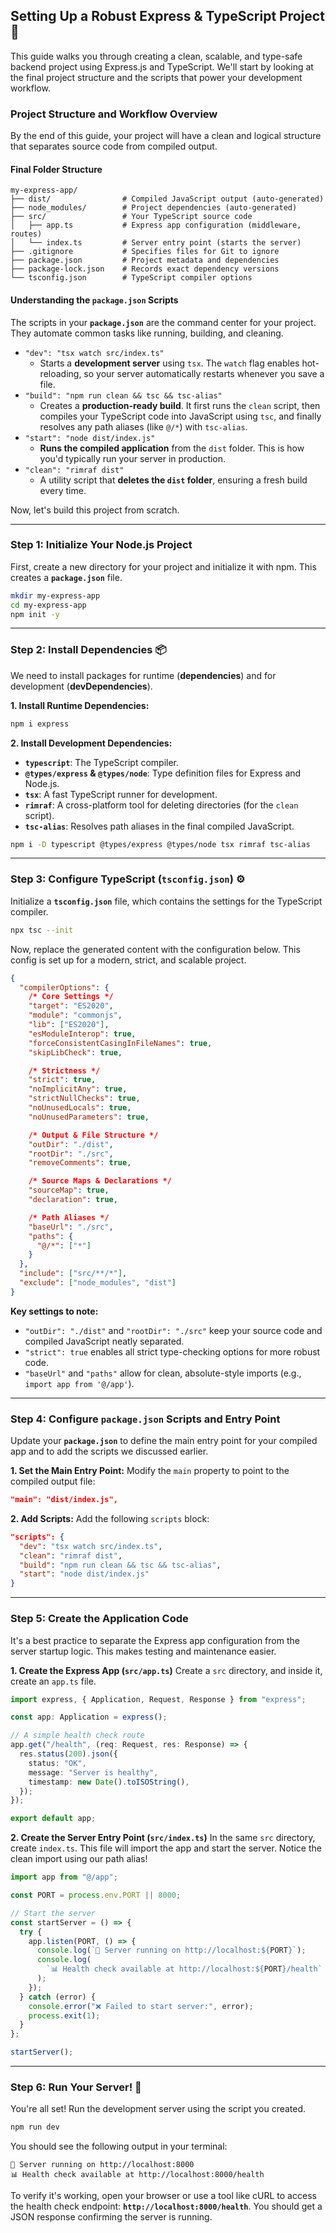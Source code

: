 ## Setting Up a Robust Express & TypeScript Project 🚀

This guide walks you through creating a clean, scalable, and type-safe backend project using Express.js and TypeScript. We'll start by looking at the final project structure and the scripts that power your development workflow.

### Project Structure and Workflow Overview

By the end of this guide, your project will have a clean and logical structure that separates source code from compiled output.

#### Final Folder Structure

```
my-express-app/
├── dist/                # Compiled JavaScript output (auto-generated)
├── node_modules/        # Project dependencies (auto-generated)
├── src/                 # Your TypeScript source code
│   ├── app.ts           # Express app configuration (middleware, routes)
│   └── index.ts         # Server entry point (starts the server)
├── .gitignore           # Specifies files for Git to ignore
├── package.json         # Project metadata and dependencies
├── package-lock.json    # Records exact dependency versions
└── tsconfig.json        # TypeScript compiler options
```

#### Understanding the `package.json` Scripts

The scripts in your **`package.json`** are the command center for your project. They automate common tasks like running, building, and cleaning.

- `"dev": "tsx watch src/index.ts"`
  - Starts a **development server** using `tsx`. The `watch` flag enables hot-reloading, so your server automatically restarts whenever you save a file.
- `"build": "npm run clean && tsc && tsc-alias"`
  - Creates a **production-ready build**. It first runs the `clean` script, then compiles your TypeScript code into JavaScript using `tsc`, and finally resolves any path aliases (like `@/*`) with `tsc-alias`.
- `"start": "node dist/index.js"`
  - **Runs the compiled application** from the `dist` folder. This is how you'd typically run your server in production.
- `"clean": "rimraf dist"`
  - A utility script that **deletes the `dist` folder**, ensuring a fresh build every time.

Now, let's build this project from scratch.

---

### Step 1: Initialize Your Node.js Project

First, create a new directory for your project and initialize it with npm. This creates a **`package.json`** file.

```sh
mkdir my-express-app
cd my-express-app
npm init -y
```

---

### Step 2: Install Dependencies 📦

We need to install packages for runtime (**dependencies**) and for development (**devDependencies**).

**1. Install Runtime Dependencies:**

```sh
npm i express
```

**2. Install Development Dependencies:**

- **`typescript`**: The TypeScript compiler.
- **`@types/express` & `@types/node`**: Type definition files for Express and Node.js.
- **`tsx`**: A fast TypeScript runner for development.
- **`rimraf`**: A cross-platform tool for deleting directories (for the `clean` script).
- **`tsc-alias`**: Resolves path aliases in the final compiled JavaScript.

<!-- end list -->

```sh
npm i -D typescript @types/express @types/node tsx rimraf tsc-alias
```

---

### Step 3: Configure TypeScript (`tsconfig.json`) ⚙️

Initialize a **`tsconfig.json`** file, which contains the settings for the TypeScript compiler.

```sh
npx tsc --init
```

Now, replace the generated content with the configuration below. This config is set up for a modern, strict, and scalable project.

```json
{
  "compilerOptions": {
    /* Core Settings */
    "target": "ES2020",
    "module": "commonjs",
    "lib": ["ES2020"],
    "esModuleInterop": true,
    "forceConsistentCasingInFileNames": true,
    "skipLibCheck": true,

    /* Strictness */
    "strict": true,
    "noImplicitAny": true,
    "strictNullChecks": true,
    "noUnusedLocals": true,
    "noUnusedParameters": true,

    /* Output & File Structure */
    "outDir": "./dist",
    "rootDir": "./src",
    "removeComments": true,

    /* Source Maps & Declarations */
    "sourceMap": true,
    "declaration": true,

    /* Path Aliases */
    "baseUrl": "./src",
    "paths": {
      "@/*": ["*"]
    }
  },
  "include": ["src/**/*"],
  "exclude": ["node_modules", "dist"]
}
```

**Key settings to note:**

- `"outDir": "./dist"` and `"rootDir": "./src"` keep your source code and compiled JavaScript neatly separated.
- `"strict": true` enables all strict type-checking options for more robust code.
- `"baseUrl"` and `"paths"` allow for clean, absolute-style imports (e.g., `import app from '@/app'`).

---

### Step 4: Configure `package.json` Scripts and Entry Point

Update your **`package.json`** to define the main entry point for your compiled app and to add the scripts we discussed earlier.

**1. Set the Main Entry Point:**
Modify the `main` property to point to the compiled output file:

```json
"main": "dist/index.js",
```

**2. Add Scripts:**
Add the following `scripts` block:

```json
"scripts": {
  "dev": "tsx watch src/index.ts",
  "clean": "rimraf dist",
  "build": "npm run clean && tsc && tsc-alias",
  "start": "node dist/index.js"
}
```

---

### Step 5: Create the Application Code

It's a best practice to separate the Express app configuration from the server startup logic. This makes testing and maintenance easier.

**1. Create the Express App (`src/app.ts`)**
Create a `src` directory, and inside it, create an `app.ts` file.

```ts
import express, { Application, Request, Response } from "express";

const app: Application = express();

// A simple health check route
app.get("/health", (req: Request, res: Response) => {
  res.status(200).json({
    status: "OK",
    message: "Server is healthy",
    timestamp: new Date().toISOString(),
  });
});

export default app;
```

**2. Create the Server Entry Point (`src/index.ts`)**
In the same `src` directory, create `index.ts`. This file will import the app and start the server. Notice the clean import using our path alias\!

```ts
import app from "@/app";

const PORT = process.env.PORT || 8000;

// Start the server
const startServer = () => {
  try {
    app.listen(PORT, () => {
      console.log(`🚀 Server running on http://localhost:${PORT}`);
      console.log(
        `📊 Health check available at http://localhost:${PORT}/health`
      );
    });
  } catch (error) {
    console.error("❌ Failed to start server:", error);
    process.exit(1);
  }
};

startServer();
```

---

### Step 6: Run Your Server\! 🎉

You're all set\! Run the development server using the script you created.

```sh
npm run dev
```

You should see the following output in your terminal:

```
🚀 Server running on http://localhost:8000
📊 Health check available at http://localhost:8000/health
```

To verify it's working, open your browser or use a tool like cURL to access the health check endpoint: **`http://localhost:8000/health`**. You should get a JSON response confirming the server is running.
